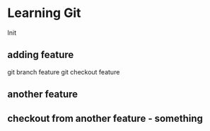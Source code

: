 # Learning Git
Init

## adding feature
git branch feature
git checkout feature

## another feature
## checkout from another feature - something



